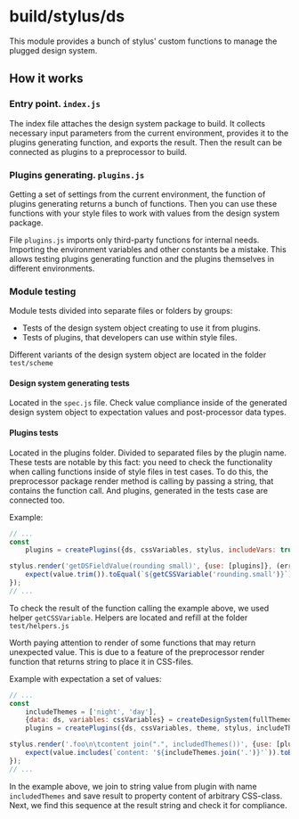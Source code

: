 # build/stylus/ds

This module provides a bunch of stylus' custom functions to manage the plugged design system.

## How it works

### Entry point. `index.js`

The index file attaches the design system package to build. It collects necessary input parameters from the current environment, provides it to the plugins generating function, and exports the result. Then the result can be connected as plugins to a preprocessor to build.

### Plugins generating. `plugins.js`

Getting a set of settings from the current environment, the function of plugins generating returns a bunch of functions. Then you can use these functions with your style files to work with values from the design system package.

File `plugins.js` imports only third-party functions for internal needs. Importing the environment variables and other constants be a mistake. This allows testing plugins generating function and the plugins themselves in different environments.

### Module testing

Module tests divided into separate files or folders by groups:

- Tests of the design system object creating to use it from plugins.
- Tests of plugins, that developers can use within style files.

Different variants of the design system object are located in the folder `test/scheme`

#### Design system generating tests

Located in the `spec.js` file. Check value compliance inside of the generated design system object to expectation values and post-processor data types.

#### Plugins tests

Located in the plugins folder. Divided to separated files by the plugin name. These tests are notable by this fact: you need to check the functionality when calling functions inside of style files in test cases. To do this, the preprocessor package render method is calling by passing a string, that contains the function call. And plugins, generated in the tests case are connected too.

Example:

```js
// ...
const
	plugins = createPlugins({ds, cssVariables, stylus, includeVars: true});

stylus.render('getDSFieldValue(rounding small)', {use: [plugins]}, (err, value) => {
	expect(value.trim()).toEqual(`${getCSSVariable('rounding.small')}`);
});
// ...
```

To check the result of the function calling the example above, we used helper `getCSSVariable`. Helpers are located and refill at the folder `test/helpers.js`

Worth paying attention to render of some functions that may return unexpected value. This is due to a feature of the preprocessor render function that returns string to place it in CSS-files.

Example with expectation a set of values:

```js
// ...
const
	includeThemes = ['night', 'day'],
	{data: ds, variables: cssVariables} = createDesignSystem(fullThemed),
	plugins = createPlugins({ds, cssVariables, theme, stylus, includeThemes});

stylus.render('.foo\n\tcontent join(".", includedThemes())', {use: [plugins]}, (err, value) => {
	expect(value.includes(`content: '${includeThemes.join('.')}'`)).toBeTrue();
});
// ...
```

In the example above, we join to string value from plugin with name `includedThemes` and save result to property content of arbitrary CSS-class. Next, we find this sequence at the result string and check it for compliance.
